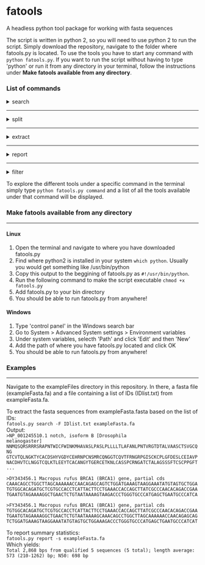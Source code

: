 # fatools
A headless python tool package for working with fasta sequences

The script is written in python 2, so you will need to use python 2 to run the script.
Simply download the repository, navigate to the folder where fatools.py is located. To use the tools you have to start any command with 
`python fatools.py`. If you want to run the script without having to type 'python' or run it from any directory in your terminal, follow the instructions under **Make fatools available from any directory**.

### List of commands
<details>
  <summary> search </summary>
  
  **-s  string:** search for entries containing "string" in the sequence </br>
  
  **-d  string:** search for entries containing "string" in the defline: Default is for exact match, use "/string" for flexibility </br>     
  
  **-F  file:** search for sequences for a list of IDs in the file.
      Can use -D to specify delimiter, default is space or '|' or end of line. </br>
      use -i to specify the field number, default is 1. </br>
      
  **-1**  find single match for -d and -s </br>
  
  **-v**  use with -s, -d or -f to negate the search
</details>

---

<details>
  <summary> split </summary> 
  
 **-G N** split the sequences as non-gap framments, N is the number of consecutive Ns, default 1
 Use -G with -t to  print gap positions only, default 0 </br>
 
**-n N** divide into chunks containing N# of sequences </br>

**-N N** divide sequences into N chunks </br>

**-M N** divide sequences into chunks ~N MB (million bp) in size </br>

**-o file:** output file\n
</details>

---
<details>
  <summary> extract </summary>
  
**-I N** extract sequence from N bp to the end (1-based), works with a single fasta entry. </br>

**-E N** extract sequence up to to N bp (1-based), works with a single fasta entry
   use '-I N -E M' to extract sequence from 'N to N+M' bp (inclusive) </br>
   
 **-F N** extract the first N fasta entries </br>
 
 **-B N** extract from the Nth entry to the last entry
     use '-B N -F M' to extract sequences from N to N+M (inclusive) </br> 
</details>

---
<details>
  <summary> report </summary>
  
  **-f** print fasta as in the original </br>
  
  **-F** print fasta with sequence in one line </br>
  
  **-n** print sequence without define </br>
  
  **-d** print short defline before the first space </br>
  
  **-D** print the original defline </br>
  
  **-c** count the number of fasta entries </br>
  
  **-l** print short defline\tlength </br>
  
  **-L** print original defline\tlength </br>
  
  **-s** report sequence summary statistics including N50 </br>
  
  **-S** report sequence summary statistics plus detailed gap info </br>
  
  **-v** take revevrse compliment </br>
  
  **-t** turn all non-ACGT letters to N </br>
  
  **-m** remove all non-ACGT letters
</details>

---
<details>
  <summary> filter </summary>
  
 **-g N** ignore sequences with N or more Ns (print to STDERR) </br>
 
**-r 1/2 1:** remove redundant entry based on ID, 2: keep redudant entries by adding 
 a random sting to the identical IDs) </br>
 
**-R 1/N** identify and remove identical entries (redudant entries in STDERR and NR entries on STDOUT) 
 by sequences based on 1: complete sequence; N: only the first and last N bases </br>
 
**-l N** sequence minimal length </br>

**-L N** sequence maximal length </br>
</details>

To explore the different tools under a specific command in the terminal simply type
`python fatools.py command` and a list of all the tools available under that command will be displayed.

### Make fatools available from any directory
---
#### Linux
1. Open the terminal and navigate to where you have downloaded fatools.py
2. Find where python2 is installed in your system `which python`. Usually you would get something like /usr/bin/python
3. Copy this output to the beggining of fatools.py as `#!/usr/bin/python`.
4. Run the following command to make the script executable `chmod +x fatools.py`
5. Add fatools.py to your bin directory
6. You should be able to run fatools.py from anywhere!

#### Windows
1. Type 'control panel' in the Windows search bar
2. Go to System > Advanced System settings > Environment variables
3. Under system variables, selecth 'Path' and click 'Edit' and then 'New'
4. Add the path of where you have fatools.py located and click OK
5. You should be able to run fatools.py from anywhere!


### Examples
---
Navigate to the exampleFiles directory in this repository. In there, a fasta file (exampleFasta.fa) and a file containing a list of IDs (IDlist.txt) from exampleFasta.fa.

To extract the fasta sequences from exampleFasta.fasta based on the list of IDs:</br>
`fatools.py search -F IDlist.txt exampleFasta.fa` </br>
Output: </br>
<code>>NP_001245510.1 notch, isoform B [Drosophila melanogaster]
NNMQSQRSRRRSRAPNTWICFWINKMHAVASLPASLPLLLLTLAFANLPNTVRGTDTALVAASCTSVGCQNG
GTCVTQLNGKTYCACDSHYVGDYCEHRNPCNSMRCQNGGTCQVTFRNGRPGISCKCPLGFDESLCEIAVP
NACDHVTCLNGGTCQLKTLEEYTCACANGYTGERCETKNLCASSPCRNGATCTALAGSSSFTCSCPPGFT... </code>

<code>>DY343456.1 Macropus rufus BRCA1 (BRCA1) gene, partial cds
CAAACAGCCTGGCTTAGCAAAAAACCAACAGAGCAGTCTGGATGAAAGTAAGGAAATATGTAGTGCTGGA
TGTGGCACAGATGCTCGTGCCACCTCATTACTTCCTGAAACCACCAGCTTATCGCCCAACACAGACCGAA
TGAATGTAGAAAAGGCTGAACTCTGTAATAAAAGTAAGACCCTGGGTGCCCATGAGCTGAATGCCCATCA </code>

<code>>FY343456.1 Macropus rufus BRCA1 (BRCA1) gene, partial cds
TGTGGCACAGATGCTCGTGCCACCTCATTACTTCCTGAAACCACCAGCTTATCGCCCAACACAGACCGAA
TGAATGTAGAAAAGGCTGAACTCTGTAATAAAAGCAAACAGCCTGGCTTAGCAAAAAACCAACAGAGCAG
TCTGGATGAAAGTAAGGAAATATGTAGTGCTGGAAAGACCCTGGGTGCCCATGAGCTGAATGCCCATCAT </code>

To report summary statistics:</br>
`fatools.py report -s exampleFasta.fa`</br>
Which yields:</br>
`Total 2,868 bps from qualified 5 sequences (5 total); length average: 573 (210-1262) bp; N50: 698 bp`


